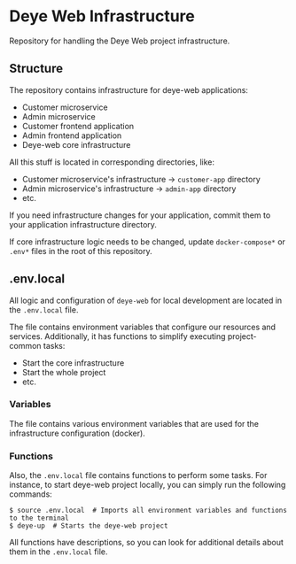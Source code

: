 # Deye Web Infrastructure

Repository for handling the Deye Web project infrastructure.

## Structure

The repository contains infrastructure for deye-web applications:
* Customer microservice
* Admin microservice
* Customer frontend application
* Admin frontend application
* Deye-web core infrastructure

All this stuff is located in corresponding directories, like:
* Customer microservice's infrastructure -> `customer-app` directory
* Admin microservice's infrastructure -> `admin-app` directory
* etc.

If you need infrastructure changes for your application, commit them to your application infrastructure directory.

If core infrastructure logic needs to be changed, update `docker-compose*` or `.env*` files in the root of this repository.


## .env.local

All logic and configuration of `deye-web` for local development are located in the `.env.local` file.

The file contains environment variables that configure our resources and services. Additionally, it has functions to 
simplify executing project-common tasks:
* Start the core infrastructure
* Start the whole project
* etc.

### Variables

The file contains various environment variables that are used for the infrastructure configuration (docker).

### Functions

Also, the `.env.local` file contains functions to perform some tasks. For instance, to start deye-web project locally, you can simply run the following commands:
```shell
$ source .env.local  # Imports all environment variables and functions to the terminal
$ deye-up  # Starts the deye-web project
```

All functions have descriptions, so you can look for additional details about them in the `.env.local` file.